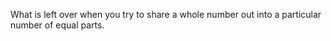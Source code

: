 What is left over when you try to share a whole number out into a
particular number of equal parts.
